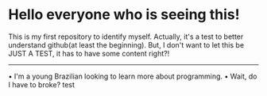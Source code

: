 # Hello everyone who is seeing this!
This is my first repository to identify myself. Actually, it's a test to better understand github(at least the beginning). But, I don't want to let this be JUST A TEST, it has to have some content right?!
<hr>
&#8226 I'm a young Brazilian looking to learn more about programming.
&#8226 Wait, do I have to broke? test
